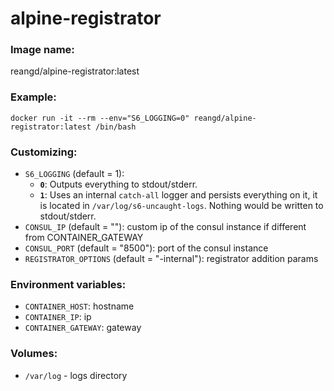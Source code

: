 alpine-registrator
===


### Image name:
reangd/alpine-registrator:latest


### Example:
```
docker run -it --rm --env="S6_LOGGING=0" reangd/alpine-registrator:latest /bin/bash
```


### Customizing:
* `S6_LOGGING` (default = 1): 
  * **`0`**: Outputs everything to stdout/stderr.
  * **`1`**: Uses an internal `catch-all` logger and persists everything on it, it is located in `/var/log/s6-uncaught-logs`. Nothing would be written to stdout/stderr.
* `CONSUL_IP` (default = ""): custom ip of the consul instance if different from CONTAINER_GATEWAY
* `CONSUL_PORT` (default = "8500"): port of the consul instance
* `REGISTRATOR_OPTIONS` (default = "-internal"): registrator addition params


### Environment variables:
* `CONTAINER_HOST`: hostname
* `CONTAINER_IP`: ip
* `CONTAINER_GATEWAY`: gateway


### Volumes:
* `/var/log` - logs directory
